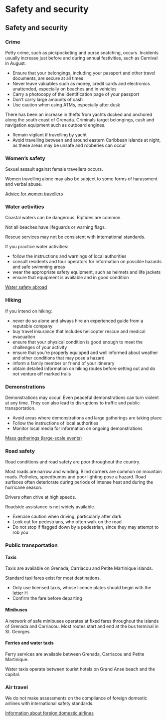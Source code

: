 # Safety and security

## Safety and security

### Crime

Petty crime, such as pickpocketing and purse snatching, occurs. Incidents usually increase just before and during annual festivities, such as Carnival in August.

* Ensure that your belongings, including your passport and other travel documents, are secure at all times
* Never leave valuables such as money, credit cards and electronics unattended, especially on beaches and in vehicles
* Carry a photocopy of the identification page of your passport
* Don’t carry large amounts of cash
* Use caution when using ATMs, especially after dusk

There has been an increase in thefts from yachts docked and anchored along the south coast of Grenada. Criminals target belongings, cash and navigation equipment such as outboard engines.

* Remain vigilant if travelling by yacht
* Avoid travelling between and around eastern Caribbean islands at night, as these areas may be unsafe and robberies can occur

### Women’s safety

Sexual assault against female travellers occurs.

Women travelling alone may also be subject to some forms of harassment and verbal abuse.

[Advice for women travellers](https://travel.gc.ca/travelling/health-safety/advice-for-women-travellers "Advice for women travellers")

### Water activities

Coastal waters can be dangerous. Riptides are common.

Not all beaches have lifeguards or warning flags.

Rescue services may not be consistent with international standards.

If you practice water activities:

* follow the instructions and warnings of local authorities
* consult residents and tour operators for information on possible hazards and safe swimming areas
* wear the appropriate safety equipment, such as helmets and life jackets
* ensure that equipment is available and in good condition

[Water safety abroad](https://travel.gc.ca/travelling/health-safety/water-safety)

### Hiking

If you intend on hiking:

* never do so alone and always hire an experienced guide from a reputable company
* buy travel insurance that includes helicopter rescue and medical evacuation
* ensure that your physical condition is good enough to meet the challenges of your activity
* ensure that you’re properly equipped and well informed about weather and other conditions that may pose a hazard
* inform a family member or friend of your itinerary
* obtain detailed information on hiking routes before setting out and do not venture off marked trails

### Demonstrations

Demonstrations may occur. Even peaceful demonstrations can turn violent at any time. They can also lead to disruptions to traffic and public transportation.

* Avoid areas where demonstrations and large gatherings are taking place
* Follow the instructions of local authorities
* Monitor local media for information on ongoing demonstrations

[Mass gatherings (large-scale events)](https://travel.gc.ca/travelling/health-safety/mass-gatherings)

### Road safety

Road conditions and road safety are poor throughout the country.

Most roads are narrow and winding. Blind corners are common on mountain roads. Potholes, speedbumps and poor lighting pose a hazard. Road surfaces often deteriorate during periods of intense heat and during the hurricane season.

Drivers often drive at high speeds.

Roadside assistance is not widely available.

* Exercise caution when driving, particularly after dark
* Look out for pedestrians, who often walk on the road
* Do not stop if flagged down by a pedestrian, since they may attempt to rob you

### Public transportation

#### Taxis

Taxis are available on Grenada, Carriacou and Petite Martinique islands.

Standard taxi fares exist for most destinations.

* Only use licensed taxis, whose licence plates should begin with the letter H
* Confirm the fare before departing

#### Minibuses

A network of safe minibuses operates at fixed fares throughout the islands of Grenada and Carriacou. Most routes start and end at the bus terminal in St. Georges.

#### Ferries and water taxis

Ferry services are available between Grenada, Carriacou and Petite Martinique.

Water taxis operate between tourist hotels on Grand Anse beach and the capital.

### Air travel

We do not make assessments on the compliance of foreign domestic airlines with international safety standards.

[Information about foreign domestic airlines](https://travel.gc.ca/air/in-flight-safety#other)
